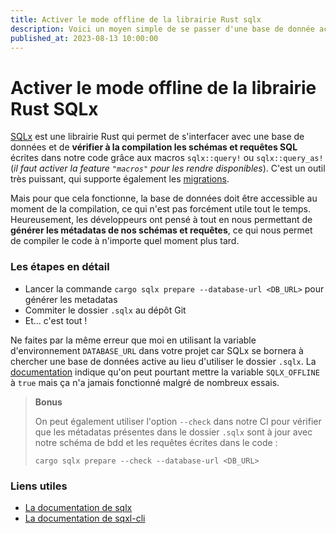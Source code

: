 ```yaml
---
title: Activer le mode offline de la librairie Rust sqlx
description: Voici un moyen simple de se passer d'une base de donnée active pour compiler son programme Rust avec sqlx
published_at: 2023-08-13 10:00:00
---
```


# Activer le mode offline de la librairie Rust SQLx

[SQLx](https://crates.io/crates/sqlx) est une librairie Rust qui permet de s'interfacer avec une base de données et de **vérifier à la compilation les schémas et requêtes SQL** écrites dans notre code grâce aux macros `sqlx::query!` ou `sqlx::query_as!` (*il faut activer la feature `"macros"` pour les rendre disponibles*). C'est un outil très puissant, qui supporte également les [migrations](https://github.com/launchbadge/sqlx/tree/main/sqlx-cli#create-and-run-migrations).

Mais pour que cela fonctionne, la base de données doit être accessible au moment de la compilation, ce qui n'est pas forcément utile tout le temps. Heureusement, les développeurs ont pensé à tout en nous permettant de **générer les métadatas de nos schémas et requêtes**, ce qui nous permet de compiler le code à n'importe quel moment plus tard.

### Les étapes en détail

- Lancer la commande `cargo sqlx prepare --database-url <DB_URL>` pour générer les metadatas
- Commiter le dossier `.sqlx` au dépôt Git
- Et... c'est tout !

Ne faites par la même erreur que moi en utilisant la variable d'environnement `DATABASE_URL` dans votre projet car SQLx se bornera à chercher une base de données active au lieu d'utiliser le dossier `.sqlx`. La [documentation](https://github.com/launchbadge/sqlx/tree/main/sqlx-cli#force-building-in-offline-mode) indique qu'on peut pourtant mettre la variable `SQLX_OFFLINE` à `true` mais ça n'a jamais fonctionné malgré de nombreux essais. 

> **Bonus**
> 
> On peut également utiliser l'option `--check` dans notre CI pour vérifier que les métadatas présentes dans le dossier `.sqlx` sont à jour avec notre schéma de bdd et les requêtes écrites dans le code :
> 
> `cargo sqlx prepare --check --database-url <DB_URL>`

### Liens utiles

- [La documentation de sqlx](https://docs.rs/sqlx/0.7.2/sqlx/)
- [La documentation de sqxl-cli](https://github.com/launchbadge/sqlx/tree/main/sqlx-cli)
